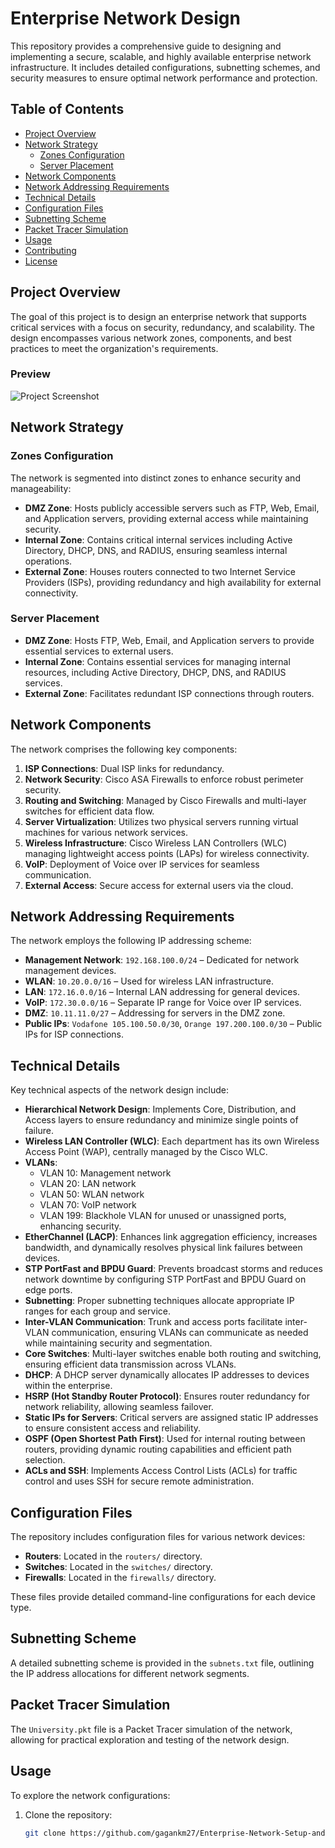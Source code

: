 # Enterprise Network Design

This repository provides a comprehensive guide to designing and implementing a secure, scalable, and highly available enterprise network infrastructure. It includes detailed configurations, subnetting schemes, and security measures to ensure optimal network performance and protection.

## Table of Contents

- [Project Overview](#project-overview)
- [Network Strategy](#network-strategy)
  - [Zones Configuration](#zones-configuration)
  - [Server Placement](#server-placement)
- [Network Components](#network-components)
- [Network Addressing Requirements](#network-addressing-requirements)
- [Technical Details](#technical-details)
- [Configuration Files](#configuration-files)
- [Subnetting Scheme](#subnetting-scheme)
- [Packet Tracer Simulation](#packet-tracer-simulation)
- [Usage](#usage)
- [Contributing](#contributing)
- [License](#license)

## Project Overview

The goal of this project is to design an enterprise network that supports critical services with a focus on security, redundancy, and scalability. The design encompasses various network zones, components, and best practices to meet the organization's requirements.

### Preview
![Project Screenshot](media/Screenshot%20From%202025-04-05%2006-25-51.png)


## Network Strategy

### Zones Configuration

The network is segmented into distinct zones to enhance security and manageability:

- **DMZ Zone**: Hosts publicly accessible servers such as FTP, Web, Email, and Application servers, providing external access while maintaining security.
- **Internal Zone**: Contains critical internal services including Active Directory, DHCP, DNS, and RADIUS, ensuring seamless internal operations.
- **External Zone**: Houses routers connected to two Internet Service Providers (ISPs), providing redundancy and high availability for external connectivity.

### Server Placement

- **DMZ Zone**: Hosts FTP, Web, Email, and Application servers to provide essential services to external users.
- **Internal Zone**: Contains essential services for managing internal resources, including Active Directory, DHCP, DNS, and RADIUS services.
- **External Zone**: Facilitates redundant ISP connections through routers.

## Network Components

The network comprises the following key components:

1. **ISP Connections**: Dual ISP links for redundancy.
2. **Network Security**: Cisco ASA Firewalls to enforce robust perimeter security.
3. **Routing and Switching**: Managed by Cisco Firewalls and multi-layer switches for efficient data flow.
4. **Server Virtualization**: Utilizes two physical servers running virtual machines for various network services.
5. **Wireless Infrastructure**: Cisco Wireless LAN Controllers (WLC) managing lightweight access points (LAPs) for wireless connectivity.
6. **VoIP**: Deployment of Voice over IP services for seamless communication.
7. **External Access**: Secure access for external users via the cloud.

## Network Addressing Requirements

The network employs the following IP addressing scheme:

- **Management Network**: `192.168.100.0/24` – Dedicated for network management devices.
- **WLAN**: `10.20.0.0/16` – Used for wireless LAN infrastructure.
- **LAN**: `172.16.0.0/16` – Internal LAN addressing for general devices.
- **VoIP**: `172.30.0.0/16` – Separate IP range for Voice over IP services.
- **DMZ**: `10.11.11.0/27` – Addressing for servers in the DMZ zone.
- **Public IPs**: `Vodafone 105.100.50.0/30`, `Orange 197.200.100.0/30` – Public IPs for ISP connections.

## Technical Details

Key technical aspects of the network design include:

- **Hierarchical Network Design**: Implements Core, Distribution, and Access layers to ensure redundancy and minimize single points of failure.
- **Wireless LAN Controller (WLC)**: Each department has its own Wireless Access Point (WAP), centrally managed by the Cisco WLC.
- **VLANs**:
  - VLAN 10: Management network
  - VLAN 20: LAN network
  - VLAN 50: WLAN network
  - VLAN 70: VoIP network
  - VLAN 199: Blackhole VLAN for unused or unassigned ports, enhancing security.
- **EtherChannel (LACP)**: Enhances link aggregation efficiency, increases bandwidth, and dynamically resolves physical link failures between devices.
- **STP PortFast and BPDU Guard**: Prevents broadcast storms and reduces network downtime by configuring STP PortFast and BPDU Guard on edge ports.
- **Subnetting**: Proper subnetting techniques allocate appropriate IP ranges for each group and service.
- **Inter-VLAN Communication**: Trunk and access ports facilitate inter-VLAN communication, ensuring VLANs can communicate as needed while maintaining security and segmentation.
- **Core Switches**: Multi-layer switches enable both routing and switching, ensuring efficient data transmission across VLANs.
- **DHCP**: A DHCP server dynamically allocates IP addresses to devices within the enterprise.
- **HSRP (Hot Standby Router Protocol)**: Ensures router redundancy for network reliability, allowing seamless failover.
- **Static IPs for Servers**: Critical servers are assigned static IP addresses to ensure consistent access and reliability.
- **OSPF (Open Shortest Path First)**: Used for internal routing between routers, providing dynamic routing capabilities and efficient path selection.
- **ACLs and SSH**: Implements Access Control Lists (ACLs) for traffic control and uses SSH for secure remote administration.

## Configuration Files

The repository includes configuration files for various network devices:

- **Routers**: Located in the `routers/` directory.
- **Switches**: Located in the `switches/` directory.
- **Firewalls**: Located in the `firewalls/` directory.

These files provide detailed command-line configurations for each device type.

## Subnetting Scheme

A detailed subnetting scheme is provided in the `subnets.txt` file, outlining the IP address allocations for different network segments.

## Packet Tracer Simulation

The `University.pkt` file is a Packet Tracer simulation of the network, allowing for practical exploration and testing of the network design.

## Usage

To explore the network configurations:

1. Clone the repository:
   ```bash
   git clone https://github.com/gagankm27/Enterprise-Network-Setup-and-DNS-Configuration
